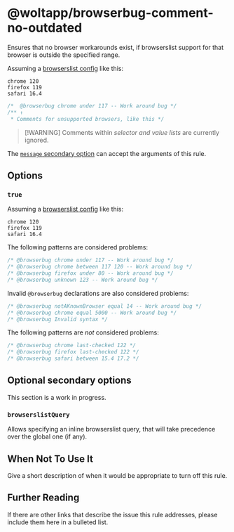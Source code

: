 # @woltapp/browserbug-comment-no-outdated

Ensures that no browser workarounds exist, if browserslist support for that
browser is outside the specified range.

Assuming a
[browserslist config](https://github.com/browserslist/browserslist#browserslist-)
like this:

```browserslist
chrome 120
firefox 119
safari 16.4
```

```css
/*  @browserbug chrome under 117 -- Work around bug */
/** ↑
 * Comments for unsupported browsers, like this */
```

> [!WARNING] Comments within _selector and value lists_ are currently ignored.

The
[`message` secondary option](https://stylelint.io/user-guide/configure/#message)
can accept the arguments of this rule.

## Options

### `true`

Assuming a
[browserslist config](https://github.com/browserslist/browserslist#browserslist-)
like this:

```browserslist
chrome 120
firefox 119
safari 16.4
```

The following patterns are considered problems:

```css
/* @browserbug chrome under 117 -- Work around bug */
/* @browserbug chrome between 117 120 -- Work around bug */
/* @browserbug firefox under 80 -- Work around bug */
/* @browserbug unknown 123 -- Work around bug */
```

Invalid `@browserbug` declarations are also considered problems:

```css
/* @browserbug notAKnownBrowser equal 14 -- Work around bug */
/* @browserbug chrome equal 5000 -- Work around bug */
/* @browserbug Invalid syntax */
```

The following patterns are _not_ considered problems:

```css
/* @browserbug chrome last-checked 122 */
/* @browserbug firefox last-checked 122 */
/* @browserbug safari between 15.4 17.2 */
```

## Optional secondary options

This section is a work in progress.

### `browserslistQuery`

Allows specifying an inline browserslist query, that will take precedence over
the global one (if any).

## When Not To Use It

Give a short description of when it would be appropriate to turn off this rule.

## Further Reading

If there are other links that describe the issue this rule addresses, please
include them here in a bulleted list.
